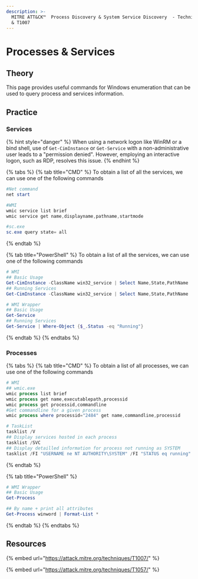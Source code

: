 ```yaml
---
description: >-
  MITRE ATT&CK™  Process Discovery & System Service Discovery  - Technique T1057
  & T1007
---
```


# Processes & Services

## Theory

This page provides useful commands for Windows enumeration that can be used to query process and services information.

## Practice

### Services

{% hint style="danger" %}
When using a network logon like WinRM or a bind shell, use of `Get-CimInstance` or `Get-Service` with a non-administrative user leads to a "permission denied". However, employing an interactive logon, such as RDP, resolves this issue.
{% endhint %}

{% tabs %}
{% tab title="CMD" %}
To obtain a list of all the services, we can use one of the following commands

```powershell
#Net command
net start

#WMI
wmic service list brief
wmic service get name,displayname,pathname,startmode

#sc.exe
sc.exe query state= all
```
{% endtab %}

{% tab title="PowerShell" %}
To obtain a list of all the services, we can use one of the following commands

```powershell
# WMI
## Basic Usage
Get-CimInstance -ClassName win32_service | Select Name,State,PathName
## Running Services
Get-CimInstance -ClassName win32_service | Select Name,State,PathName | Where-Object {$_.State -like 'Running'}

# WMI Wrapper
## Basic Usage
Get-Service
## Running Services
Get-Service | Where-Object {$_.Status -eq "Running"}
```
{% endtab %}
{% endtabs %}

### Processes

{% tabs %}
{% tab title="CMD" %}
To obtain a list of all processes, we can use one of the following commands

```powershell
# WMI
## wmic.exe
wmic process list brief
wmic process get name,executablepath,processid
wmic process get processid,commandline 
#Get commandline for a given process
wmic process where processid="2484" get name,commandline,processid

# TaskList
tasklist /V
## Display services hosted in each process
tasklist /SVC
## Display detailled information for process not running as SYSTEM
tasklist /FI "USERNAME ne NT AUTHORITY\SYSTEM" /FI "STATUS eq running" /V
```
{% endtab %}

{% tab title="PowerShell" %}
```powershell
# WMI Wrapper
## Basic Usage
Get-Process

## By name + print all attributes
Get-Process winword | Format-List *
```
{% endtab %}
{% endtabs %}

## Resources

{% embed url="https://attack.mitre.org/techniques/T1007/" %}

{% embed url="https://attack.mitre.org/techniques/T1057/" %}
